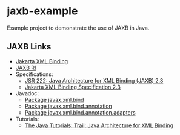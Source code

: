 jaxb-example
============

Example project to demonstrate the use of JAXB in Java.

## JAXB Links

* [Jakarta XML Binding](https://projects.eclipse.org/projects/ee4j.jaxb)
* [JAXB RI](https://eclipse-ee4j.github.io/jaxb-ri/)
* Specifications:
  * [JSR 222: Java Architecture for XML Binding (JAXB) 2.3](https://www.jcp.org/en/jsr/detail?id=222)
  * [Jakarta XML Binding Specification 2.3](https://jakarta.ee/specifications/xml-binding/2.3/)
* Javadoc:
  * [Package javax.xml.bind](https://jakarta.ee/specifications/xml-binding/2.3/apidocs/javax/xml/bind/package-summary.html)
  * [Package javax.xml.bind.annotation](https://jakarta.ee/specifications/xml-binding/2.3/apidocs/javax/xml/bind/annotation/package-summary.html)
  * [Package javax.xml.bind.annotation.adapters](https://jakarta.ee/specifications/xml-binding/2.3/apidocs/javax/xml/bind/annotation/adapters/package-summary.html)
* Tutorials:
  * [The Java Tutorials: Trail: Java Architecture for XML Binding](https://docs.oracle.com/javase/tutorial/jaxb/)
